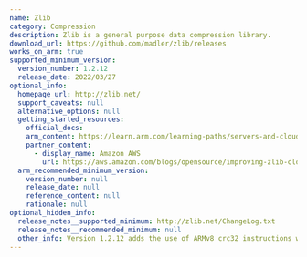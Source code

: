 ```yaml
---
name: Zlib
category: Compression
description: Zlib is a general purpose data compression library.
download_url: https://github.com/madler/zlib/releases
works_on_arm: true
supported_minimum_version:
  version_number: 1.2.12
  release_date: 2022/03/27
optional_info:
  homepage_url: http://zlib.net/
  support_caveats: null
  alternative_options: null
  getting_started_resources:
    official_docs:
    arm_content: https://learn.arm.com/learning-paths/servers-and-cloud-computing/zlib
    partner_content:
      - display_name: Amazon AWS
        url: https://aws.amazon.com/blogs/opensource/improving-zlib-cloudflare-and-comparing-performance-with-other-zlib-forks/
  arm_recommended_minimum_version:
    version_number: null
    release_date: null
    reference_content: null
    rationale: null
optional_hidden_info:
  release_notes__supported_minimum: http://zlib.net/ChangeLog.txt
  release_notes__recommended_minimum: null
  other_info: Version 1.2.12 adds the use of ARMv8 crc32 instructions when requested, and uses ARM crc32 instructions if the ARM architecture has them.
---
```

